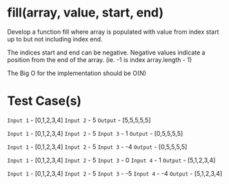 # fill(array, value, start, end)

Develop a function fill where array is populated with value from index start up to but
not including index end.

The indices start and end can be negative.  Negative values indicate a position from the
end of the array. (ie. -1 is index array.length - 1)

The Big O for the implementation should be O(N)

# Test Case(s)

`Input 1` - [0,1,2,3,4]
`Input 2` - 5
`Output` - [5,5,5,5,5]

`Input 1` - [0,1,2,3,4]
`Input 2` - 5
`Input 3` - 1
`Output` - [0,5,5,5,5]

`Input 1` - [0,1,2,3,4]
`Input 2` - 5
`Input 3` - -4
`Output` - [0,5,5,5,5]

`Input 1` - [0,1,2,3,4]
`Input 2` - 5
`Input 3` - 0
`Input 4` - 1
`Output` - [5,1,2,3,4]

`Input 1` - [0,1,2,3,4]
`Input 2` - 5
`Input 3` - -5
`Input 4` - -4
`Output` - [5,1,2,3,4]

